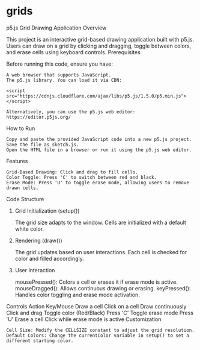 # grids

p5.js Grid Drawing Application
Overview

This project is an interactive grid-based drawing application built with p5.js. Users can draw on a grid by clicking and dragging, toggle between colors, and erase cells using keyboard controls.
Prerequisites

Before running this code, ensure you have:

    A web browser that supports JavaScript.
    The p5.js library. You can load it via CDN:

    <script src="https://cdnjs.cloudflare.com/ajax/libs/p5.js/1.5.0/p5.min.js"></script>

    Alternatively, you can use the p5.js web editor:
    https://editor.p5js.org/

How to Run

    Copy and paste the provided JavaScript code into a new p5.js project.
    Save the file as sketch.js.
    Open the HTML file in a browser or run it using the p5.js web editor.

Features

    Grid-Based Drawing: Click and drag to fill cells.
    Color Toggle: Press 'C' to switch between red and black.
    Erase Mode: Press 'U' to toggle erase mode, allowing users to remove drawn cells.

Code Structure
1. Grid Initialization (setup())

    The grid size adapts to the window.
    Cells are initialized with a default white color.

2. Rendering (draw())

    The grid updates based on user interactions.
    Each cell is checked for color and filled accordingly.

3. User Interaction

    mousePressed(): Colors a cell or erases it if erase mode is active.
    mouseDragged(): Allows continuous drawing or erasing.
    keyPressed(): Handles color toggling and erase mode activation.

Controls
Action	Key/Mouse
Draw a cell	Click on a cell
Draw continuously	Click and drag
Toggle color (Red/Black)	Press 'C'
Toggle erase mode	Press 'U'
Erase a cell	Click while erase mode is active
Customization

    Cell Size: Modify the CELLSIZE constant to adjust the grid resolution.
    Default Colors: Change the currentColor variable in setup() to set a different starting color.